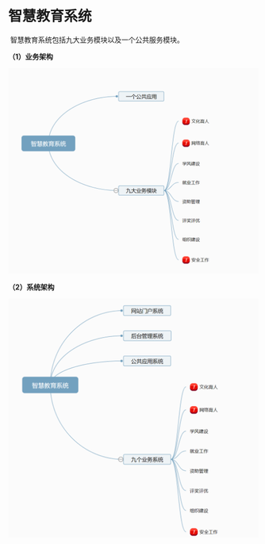 #  智慧教育系统

​		智慧教育系统包括九大业务模块以及一个公共服务模块。

**（1）业务架构**

<img src="https://raw.githubusercontent.com/she1110/typora-/master/image-20240820193739616.png" alt="image-20240820193739616" style="zoom:50%;" />

**（2）系统架构**

<img src="https://raw.githubusercontent.com/she1110/typora-/master/image-20240820194030616.png" alt="image-20240820194030616" style="zoom:50%;" />






















































